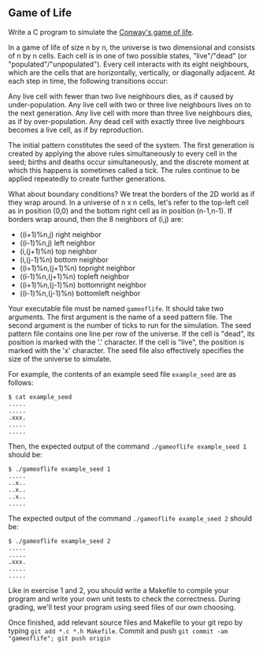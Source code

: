 ## Game of Life
Write a C program to simulate the [Conway's game of life](https://en.wikipedia.org/wiki/Conway%27s_Game_of_Life).

In a game of life of size n by n, the universe is two dimensional and consists of n by n cells. Each cell is in one of two possible states, "live"/"dead" (or "populated"/"unpopulated"). Every cell interacts with its eight neighbours, which are the cells that are horizontally, vertically, or diagonally adjacent. At each step in time, the following transitions occur:

Any live cell with fewer than two live neighbours dies, as if caused by under-population.
Any live cell with two or three live neighbours lives on to the next generation.
Any live cell with more than three live neighbours dies, as if by over-population.
Any dead cell with exactly three live neighbours becomes a live cell, as if by reproduction.

The initial pattern constitutes the seed of the system. The first generation is created by applying the above rules simultaneously to every cell in the seed; births and deaths occur simultaneously, and the discrete moment at which this happens is sometimes called a tick. The rules continue to be applied repeatedly to create further generations.

What about boundary conditions? We treat the borders of the 2D world as if they wrap around. In a universe of n x n cells, let's refer to the top-left cell as in position (0,0) and the bottom right cell as in position (n-1,n-1). If borders wrap around, then the 8 neighbors of (i,j) are:

* ((i+1)%n,j) right neighbor
* ((i-1)%n,j) left neighbor
* (i,(j+1)%n) top neighbor
* (i,(j-1)%n) bottom neighbor
* ((i+1)%n,(j+1)%n) topright neighbor
* ((i-1)%n,(j+1)%n) topleft neighbor
* ((i+1)%n,(j-1)%n) bottomright neighbor
* ((i-1)%n,(j-1)%n) bottomleft neighbor

Your executable file must be named `gameoflife`. It should take two arguments. The first argument is the name of a seed pattern file. The second argument is the number of ticks to run for the simulation. The seed pattern file contains one line per row of the universe. If the cell is "dead", its position is marked with the '.' character. If the cell is "live", the position is marked with the 'x' character. The seed file also effectively specifies the size of the universe to simulate.

For example, the contents of an example seed file `example_seed` are as follows:
```
$ cat example_seed
.....
.....
.xxx.
.....
.....
```
Then, the expected output of the command `./gameoflife example_seed 1` should be:

```
$ ./gameoflife example_seed 1
.....
..x..
..x..
..x..
.....
```

The expected output of the command `./gameoflife example_seed 2` should be:
```
$ ./gameoflife example_seed 2
.....
.....
.xxx.
.....
.....
```

Like in exercise 1 and 2, you should write a Makefile to compile your program and write your own unit tests to check the correctness. During grading, we'll test your program using seed files of our own choosing.

Once finished, add relevant source files and Makefile to your git repo by typing `git add *.c *.h Makefile`. Commit and push `git commit -am "gameoflife"; git push origin`
